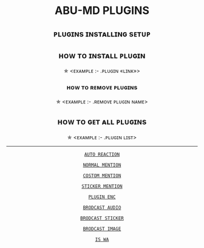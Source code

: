 <h1 align="center"> ABU-MD PLUGINS

 </h1>

<div align="center">

<h2 align="center">   ᴘʟᴜɢɪɴs ɪɴsᴛᴀʟʟɪɴɢ sᴇᴛᴜᴘ

</h1>

 

<h2 align="center">   ʜᴏᴡ ᴛᴏ ɪɴsᴛᴀʟʟ ᴘʟᴜɢɪɴ

</h1>

✯ <ᴇxᴀᴍᴘʟᴇ :-  .ᴘʟᴜɢɪɴ «ʟɪɴᴋ»>

<h3 align="center">   ʜᴏᴡ ᴛᴏ ʀᴇᴍᴏᴠᴇ ᴘʟᴜɢɪɴs</h1>

 

✯ <ᴇxᴀᴍᴘʟᴇ :-  .ʀᴇᴍᴏᴠᴇ ᴘʟᴜɢɪɴ ɴᴀᴍᴇ>

</p>

<h2 align="center">   ʜᴏᴡ ᴛᴏ ɢᴇᴛ ᴀʟʟ ᴘʟᴜɢɪɴs

</h1>

✯ <ᴇxᴀᴍᴘʟᴇ :-  .ᴘʟᴜɢɪɴ ʟɪsᴛ>

 

 ____________________________________________

 [`AUTO REACTION`](https://gist.githubusercontent.com/Afx-Abu/1a03436abd85dac62044cda3031f1e21)

 [`NORMAL MENTION`](https://gist.github.com/Afx-Abu/5d946dd45ec2bfd7fa52c54bffd1b475)

 [`COSTOM MENTION`](https://gist.githubusercontent.com/Afx-Abu/37bb1fb16126bfd80773e866740587e5)

 [`STICKER MENTION`](https://gist.github.com/Afx-Abu/c624d99e6aff1277f1ce7194e27ef788)

 [`PLUGIN ENC`](https://gist.github.com/TOXIC-KICHUX/a9f6f8ed468ffef8949339d899a2deef)

 [`BRODCAST AUDIO`](https://gist.github.com/Afx-Abu/b0b85cc68dffffa9e45b4f5ff112f31d)

 [`BRODCAST STICKER`](https://gist.github.com/Afx-Abu/ef25bdc11f765315abc928a1ddf14e8e)

 [`BRODCAST IMAGE`](https://gist.github.com/Afx-Abu/26546ebed142e445110998f7ea77168c)

 [`IS WA`](https://gist.github.com/Afx-Abu/a6bf4ad97baf8e605cddeb11e00f7eb5)

